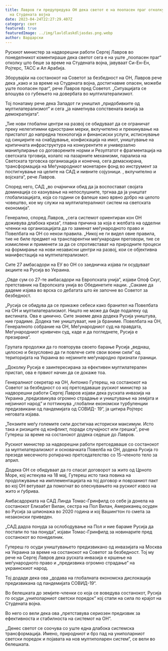 ```yaml
---
title: Лавров ги предупредува ОН дека светот е на поопасен праг отколку за време
  на Студената војна
date: 2023-04-24T22:27:29.407Z
category: свет
featured: true
featuredImage: ../img/lavldlaskdljasdas.png.webp
author: Вардарски
---
```


Рускиот министер за надворешни работи Сергеј Лавров во понеделникот коментираше дека светот сега е на уште „поопасен праг“ отколку што беше за време на Студената војна, јавуваат Си-Ен-Ен, Ројтерс, ТАСС и Ал Арабија.

Зборувајќи на состанокот на Советот за безбедност на ОН, Лавров рече дека „како и за време на Студената војна, достигнавме опасен, можеби уште поопасен праг“, рече Лавров пред Советот. „Ситуацијата се влошува со губењето на довербата во мултилатерализмот.

Тој понатаму рече дека Западот ги уништил „придобивките од мултилатерализмот“ и сега „ја наметнува сопствената визија за демократијата“.

„Тие нови глобални центри на развој се обидуваат да се ограничат преку нелегитимни еднострани мерки, вклучително и прекинување на пристапот до напредна технологија и финансиски услуги, истиснување од синџирите на снабдување, конфискација на имот, уништување на критичната инфраструктура на конкурентите и универзално манипулирање со договорените норми и Резултатот е фрагментација на светската трговија, колапс на пазарните механизми, парализа на Светската трговска организација и конечна, сега демаскирана, трансформација на Меѓународниот монетарен фонд во инструмент за постигнување на целите на САД и нивните сојузници. , вклучително и војската“, рече Лавров.

Според него, САД „во очајнички обид да ја воспостават својата доминација со казнување на непослушните, тргнаа да ја уништат глобализацијата, која со години се фалеше како врвно добро на целото човештво, кое му служи на мултилатералниот систем на светската економија“.

Генерално, според Лавров, „сега системот ориентиран кон ОН доживува длабока криза“, главна причина за која е желбата на одделни членки на организацијата да го заменат меѓународното право и Повелбата на ОН со некои правила. „Никој не ги видел овие правила, тие не биле предмет на транспарентни меѓународни преговори, тие се измислени и применети за да се спротивстават на природните процеси на формирање на нови независни центри на развој, кои се објективна манифестација на мултилатерализмот.

Сите 27 амбасадори на ЕУ во ОН со заедничка изјава ги осудуваат акциите на Русија во Украина.

„Овде сум со 27-те амбасадори на Европската унија“, изјави Олоф Скуг, претставник на Европската унија во Обединетите нации. „Сакаме да дадеме изјава во врска со дебатата што ќе започне во Советот за безбедност.

„Русија се обидува да се прикаже себеси како бранител на Повелбата на ОН и мултилатерализмот. Ништо не може да биде подалеку од вистината. Ова е цинично. Сите знаеме дека додека Русија уништува, ние градиме. Додека тие уништуваат, ние ја браниме. Повелбата на ОН, Генералното собрание на ОН, Меѓународниот суд на правдата, Меѓународниот кривичен суд, каде и да погледнете, Русија е презирана“.

Групата продолжи да го повторува своето барање Русија „веднаш, целосно и безусловно да ги повлече сите свои воени сили“ од територијата на Украина во нејзините меѓународно признати граници.

„Доколку Русија е заинтересирана за ефективен мултилатерален пристап, ова е првиот начин да се докаже тоа.

Генералниот секретар на ОН, Антонио Гутереш, на состанокот на Советот за безбедност со кој претседаваше рускиот министер за надворешни работи Сергеј Лавров изјави дека руската инвазија на Украина „предизвикува огромно страдање и уништување на земјата и нејзиниот народ“ и поттикнува „глобални економски турбуленции предизвикани од пандемијата од СОВИД- 19“, ја цитира Ројтерс неговата изјава.

„Тензиите меѓу големите сили достигнаа историски максимум. Исто така и ризиците од конфликт, поради случајност или грешка“, рече Гутереш за време на состанокот додека седеше до Лавров.

Рускиот министер за надворешни работи претседаваше со состанокот за мултилатерализмот и основачката Повелба на ОН, додека Русија го презеде месечното ротирачко претседателство со 15-членото тело за април.

Додека ОН се обидуваат да го спасат договорот за жито од Црното Море, кој истекува на 18 мај, Гутереш исто така повика на продолжување на имплементацијата на тој договор и поврзаниот пакт во кој ОН ветуваат да помогнат во олеснувањето на рускиот извоз на жито и ѓубрива.

Амбасадорката на САД Линда Томас-Гринфилд со себе ја донела на состанокот Елизабет Вилан, сестра на Пол Вилан, Американец осуден во Русија за шпионажа во 2020 година и кој Вашингтон го смета за незаконски приведен.

„САД дадоа понуда за ослободување на Пол и ние бараме Русија да постапи по таа понуда“, изјави Томас-Гринфилд за новинарите пред состанокот во понеделник.

Гутереш го осуди уништувањето предизвикано од инвазијата на Москва на Украина за време на состанокот на Советот за безбедност. Тој му рече на Сергеј Лавров дека руската инвазија е кршење на меѓународното право и „предизвика огромно страдање“ на украинскиот народ.

Тој додаде дека ова „додава на глобалната економска дислокација предизвикана од пандемијата СОВИД-19“.

Во белешката до земјите-членки со која се воведува состанокот, Русија го осуди „униполарниот светски поредок“ кој стапи на сила по крајот на Студената војна.

Во него со вели дека ова „претставува сериозен предизвик за ефективноста и стабилноста на системот на ОН“.

„Денес светот се соочува со уште една длабока системска трансформација. Имено, природниот и брз пад на униполарниот светски поредок и појавата на нов мултиполарен систем“, се вели во белешката.
